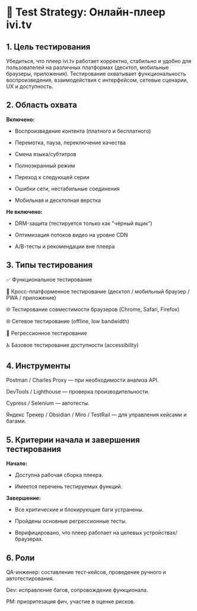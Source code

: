 
# 📘 Test Strategy: Онлайн-плеер ivi.tv

## 1. Цель тестирования
Убедиться, что плеер ivi.tv работает корректно, стабильно и удобно для пользователей на различных платформах (десктоп, мобильные браузеры, приложения). Тестирование охватывает функциональность воспроизведения, взаимодействия с интерфейсом, сетевые сценарии, UX и доступность.

## 2. Область охвата
**Включено:**

- Воспроизведение контента (платного и бесплатного)

- Перемотка, пауза, переключение качества

- Смена языка/субтитров

- Полноэкранный режим

- Переход к следующей серии

- Ошибки сети, нестабильные соединения

- Мобильная и десктопная верстка

**Не включено:**
- DRM-защита (тестируется только как "чёрный ящик")

- Оптимизация потоков видео на уровне CDN

- А/В-тесты и рекомендации вне плеера

## 3. Типы тестирования
✅ Функциональное тестирование

📱 Кросс-платформенное тестирование (десктоп / мобильный браузер / PWA / приложение)

🌐 Тестирование совместимости браузеров (Chrome, Safari, Firefox)

🌐 Сетевое тестирование (offline, low bandwidth)

🎯 Регрессионное тестирование

♿ Базовое тестирование доступности (accessibility)

## 4. Инструменты
Postman / Charles Proxy — при необходимости анализа API.

DevTools / Lighthouse — проверка производительности.

Cypress / Selenium — автотесты.

Яндекс Трекер / Obsidian / Miro / TestRail — для управления кейсами и багами.

## 5. Критерии начала и завершения тестирования
**Начало:**
- Доступна рабочая сборка плеера.

- Имеется перечень тестируемых функций.

**Завершение:**
- Все критические и блокирующие баги устранены.

- Пройдены основные регрессионные тесты.

- Верифицировано, что плеер работает на целевых устройствах/браузерах.

## 6. Роли
QA-инженер: составление тест-кейсов, проведение ручного и автотестирования.

Dev: исправление багов, сопровождение функционала.

PM: приоритезация фич, участие в оценке рисков.
